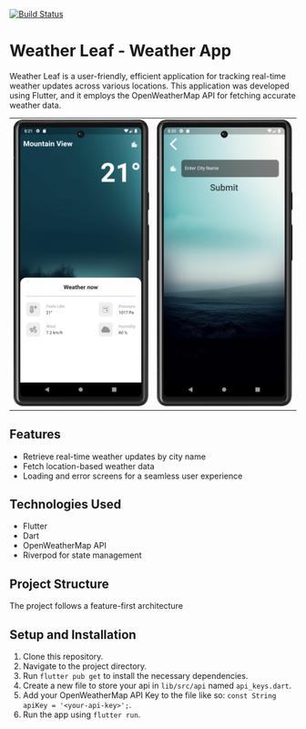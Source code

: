 <a href="https://github.com/Ayman-tron/weatherLeaf/actions"><img src="https://github.com/Ayman-tron/weatherLeaf/workflows/Run Tests/badge.svg" alt="Build Status"></a>

# Weather Leaf - Weather App

Weather Leaf is a user-friendly, efficient application for tracking real-time weather updates across various locations.
This application was developed using Flutter, and it employs the OpenWeatherMap API for fetching accurate weather data.

<table style="width: 100%;">
  <tr>
    <td style="width: 50%; text-align: center;">
      <img src="assets/images/home_screen.png" alt="Home Screen" style="max-width: 100%; height: auto;">
    </td>
    <td style="width: 50%; text-align: center;">
      <img src="assets/images/city_screen.png" alt="City Screen" style="max-width: 100%; height: auto;">
    </td>
  </tr>
</table>



## Features

- Retrieve real-time weather updates by city name
- Fetch location-based weather data
- Loading and error screens for a seamless user experience

## Technologies Used

- Flutter
- Dart
- OpenWeatherMap API
- Riverpod for state management

## Project Structure

The project follows a feature-first architecture

## Setup and Installation

1. Clone this repository.
2. Navigate to the project directory.
3. Run `flutter pub get` to install the necessary dependencies.
4. Create a new file to store your api in `lib/src/api` named `api_keys.dart`.
5. Add your OpenWeatherMap API Key to the file like so: `const String apiKey = '<your-api-key>';`.
6. Run the app using `flutter run`.
